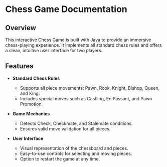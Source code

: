 # Chess Game Documentation  

## Overview  
This interactive Chess Game is built with Java to provide an immersive chess-playing experience. It implements all standard chess rules and offers a clean, intuitive user interface for two players.  


## Features  
- **Standard Chess Rules**  
  - Supports all piece movements: Pawn, Rook, Knight, Bishop, Queen, and King.  
  - Includes special moves such as Castling, En Passant, and Pawn Promotion.  

- **Game Mechanics**  
  - Detects Check, Checkmate, and Stalemate conditions.  
  - Ensures valid move validation for all pieces.  

- **User Interface**  
  - Visual representation of the chessboard and pieces.  
  - Easy-to-use controls for selecting and moving pieces.  
  - Option to restart the game at any time.  

